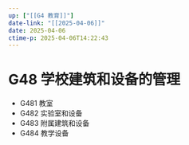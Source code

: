 ```yaml
---
up: ["[[G4 教育]]"]
date-link: "[[2025-04-06]]"
date: 2025-04-06
ctime-p: 2025-04-06T14:22:43
---
```


# G48 学校建筑和设备的管理

- G481 教室
- G482 实验室和设备
- G483 附属建筑和设备
- G484 教学设备
